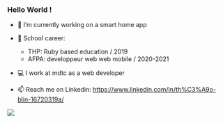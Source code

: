 ### Hello World !

- 🌱 I’m currently working on a smart home app

- 📓 School career:
  
  - THP: Ruby based education / 2019
  - AFPA: developpeur web web mobile / 2020-2021
  
- 💻 I work at mdtc as a web developer

- 📫 Reach me on Linkedin: https://www.linkedin.com/in/th%C3%A9o-blin-16720319a/

![](https://komarev.com/ghpvc/?username=theoblin)
